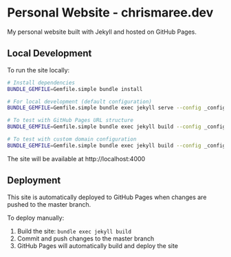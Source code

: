 # Personal Website - chrismaree.dev

My personal website built with Jekyll and hosted on GitHub Pages.

## Local Development

To run the site locally:

```bash
# Install dependencies
BUNDLE_GEMFILE=Gemfile.simple bundle install

# For local development (default configuration)
BUNDLE_GEMFILE=Gemfile.simple bundle exec jekyll serve --config _config.yml,_config.local.yml

# To test with GitHub Pages URL structure
BUNDLE_GEMFILE=Gemfile.simple bundle exec jekyll build --config _config.yml,_config.github.yml

# To test with custom domain configuration
BUNDLE_GEMFILE=Gemfile.simple bundle exec jekyll build --config _config.yml,_config.custom.yml
```

The site will be available at http://localhost:4000

## Deployment

This site is automatically deployed to GitHub Pages when changes are pushed to the master branch.

To deploy manually:

1. Build the site: `bundle exec jekyll build`
2. Commit and push changes to the master branch
3. GitHub Pages will automatically build and deploy the site
